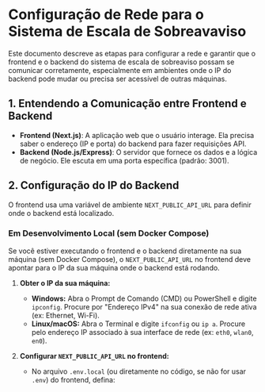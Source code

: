 # Configuração de Rede para o Sistema de Escala de Sobreavaviso

Este documento descreve as etapas para configurar a rede e garantir que o frontend e o backend do sistema de escala de sobreaviso possam se comunicar corretamente, especialmente em ambientes onde o IP do backend pode mudar ou precisa ser acessível de outras máquinas.

## 1. Entendendo a Comunicação entre Frontend e Backend

- **Frontend (Next.js)**: A aplicação web que o usuário interage. Ela precisa saber o endereço (IP e porta) do backend para fazer requisições API.
- **Backend (Node.js/Express)**: O servidor que fornece os dados e a lógica de negócio. Ele escuta em uma porta específica (padrão: 3001).

## 2. Configuração do IP do Backend

O frontend usa uma variável de ambiente `NEXT_PUBLIC_API_URL` para definir onde o backend está localizado.

### Em Desenvolvimento Local (sem Docker Compose)

Se você estiver executando o frontend e o backend diretamente na sua máquina (sem Docker Compose), o `NEXT_PUBLIC_API_URL` no frontend deve apontar para o IP da sua máquina onde o backend está rodando.

1.  **Obter o IP da sua máquina:**
    *   **Windows:** Abra o Prompt de Comando (CMD) ou PowerShell e digite `ipconfig`. Procure por "Endereço IPv4" na sua conexão de rede ativa (ex: Ethernet, Wi-Fi).
    *   **Linux/macOS:** Abra o Terminal e digite `ifconfig` ou `ip a`. Procure pelo endereço IP associado à sua interface de rede (ex: `eth0`, `wlan0`, `en0`).

2.  **Configurar `NEXT_PUBLIC_API_URL` no frontend:**
    *   No arquivo `.env.local` (ou diretamente no código, se não for usar `.env`) do frontend, defina:
